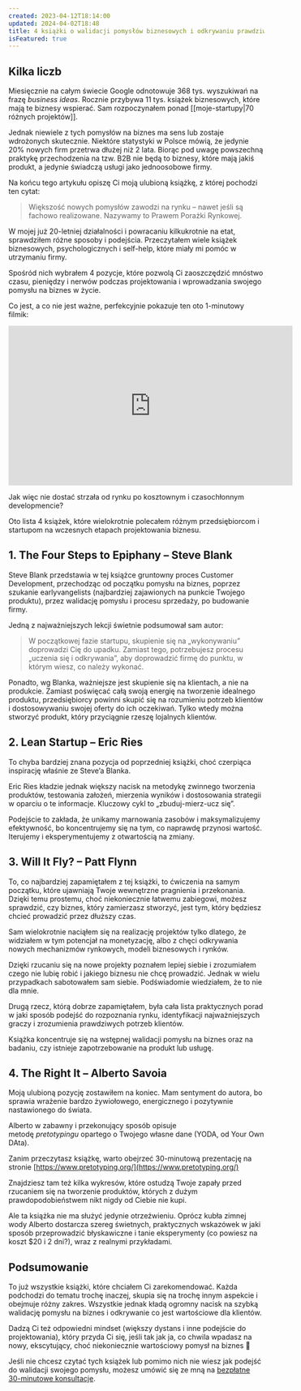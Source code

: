 ```yaml
---
created: 2023-04-12T18:14:00
updated: 2024-04-02T18:48
title: 4 książki o walidacji pomysłów biznesowych i odkrywaniu prawdziwych potrzeb klientów
isFeatured: true
---
```

## Kilka liczb
Miesięcznie na całym świecie Google odnotowuje 368 tys. wyszukiwań na frazę *business ideas*. Rocznie przybywa 11 tys. książek biznesowych, które mają te biznesy wspierać. Sam rozpoczynałem ponad [[moje-startupy|70 różnych projektów]].

Jednak niewiele z tych pomysłów na biznes ma sens lub zostaje wdrożonych skutecznie. Niektóre statystyki w Polsce mówią, że jedynie 20% nowych firm przetrwa dłużej niż 2 lata. Biorąc pod uwagę powszechną praktykę przechodzenia na tzw. B2B nie będą to biznesy, które mają jakiś produkt, a jedynie świadczą usługi jako jednoosobowe firmy.

Na końcu tego artykułu opiszę Ci moją ulubioną książkę, z której pochodzi ten cytat:

> Większość nowych pomysłów zawodzi na rynku – nawet jeśli są fachowo realizowane. Nazywamy to Prawem Porażki Rynkowej.

W mojej już 20-letniej działalności i powracaniu kilkukrotnie na etat, sprawdziłem różne sposoby i podejścia. Przeczytałem wiele książek biznesowych, psychologicznych i self-help, które miały mi pomóc w utrzymaniu firmy.

Spośród nich wybrałem 4 pozycje, które pozwolą Ci zaoszczędzić mnóstwo czasu, pieniędzy i nerwów podczas projektowania i wprowadzania swojego pomysłu na biznes w życie.

Co jest, a co nie jest ważne, perfekcyjnie pokazuje ten oto 1-minutowy filmik:

<iframe width="560" height="315" src="https://www.youtube.com/embed/yAFQy_0tP5k?si=-AMKGChR0hdYceum" title="YouTube video player" frameborder="0" allow="accelerometer; autoplay; clipboard-write; encrypted-media; gyroscope; picture-in-picture; web-share" referrerpolicy="strict-origin-when-cross-origin" allowfullscreen></iframe>

Jak więc nie dostać strzała od rynku po kosztownym i czasochłonnym developmencie?

Oto lista 4 książek, które wielokrotnie polecałem różnym przedsiębiorcom i startupom na wczesnych etapach projektowania biznesu.

## 1. The Four Steps to Epiphany – Steve Blank

Steve Blank przedstawia w tej książce gruntowny proces Customer Development, przechodząc od początku pomysłu na biznes, poprzez szukanie earlyvangelists (najbardziej zajawionych na punkcie Twojego produktu), przez walidację pomysłu i procesu sprzedaży, po budowanie firmy.

Jedną z najważniejszych lekcji świetnie podsumował sam autor:

> W początkowej fazie startupu, skupienie się na „wykonywaniu” doprowadzi Cię do upadku. Zamiast tego, potrzebujesz procesu „uczenia się i odkrywania”, aby doprowadzić firmę do punktu, w którym wiesz, co należy wykonać.

Ponadto, wg Blanka, ważniejsze jest skupienie się na klientach, a nie na produkcie. Zamiast poświęcać całą swoją energię na tworzenie idealnego produktu, przedsiębiorcy powinni skupić się na rozumieniu potrzeb klientów i dostosowywaniu swojej oferty do ich oczekiwań. Tylko wtedy można stworzyć produkt, który przyciągnie rzeszę lojalnych klientów.

## 2. Lean Startup – Eric Ries

To chyba bardziej znana pozycja od poprzedniej książki, choć czerpiąca inspirację właśnie ze Steve’a Blanka.

Eric Ries kładzie jednak większy nacisk na metodykę zwinnego tworzenia produktów, testowania założeń, mierzenia wyników i dostosowania strategii w oparciu o te informacje. Kluczowy cykl to „zbuduj-mierz-ucz się”.

Podejście to zakłada, że unikamy marnowania zasobów i maksymalizujemy efektywność, bo koncentrujemy się na tym, co naprawdę przynosi wartość. Iterujemy i eksperymentujemy z otwartością na zmiany.

## 3. Will It Fly? – Patt Flynn

To, co najbardziej zapamiętałem z tej książki, to ćwiczenia na samym początku, które ujawniają Twoje wewnętrzne pragnienia i przekonania. Dzięki temu prostemu, choć niekoniecznie łatwemu zabiegowi, możesz sprawdzić, czy biznes, który zamierzasz stworzyć, jest tym, który będziesz chcieć prowadzić przez dłuższy czas.

Sam wielokrotnie naciąłem się na realizację projektów tylko dlatego, że widziałem w tym potencjał na monetyzację, albo z chęci odkrywania nowych mechanizmów rynkowych, modeli biznesowych i rynków.

Dzięki rzucaniu się na nowe projekty poznałem lepiej siebie i zrozumiałem czego nie lubię robić i jakiego biznesu nie chcę prowadzić. Jednak w wielu przypadkach sabotowałem sam siebie. Podświadomie wiedziałem, że to nie dla mnie.

Drugą rzecz, którą dobrze zapamiętałem, była cała lista praktycznych porad w jaki sposób podejść do rozpoznania rynku, identyfikacji najważniejszych graczy i zrozumienia prawdziwych potrzeb klientów.

Książka koncentruje się na wstępnej walidacji pomysłu na biznes oraz na badaniu, czy istnieje zapotrzebowanie na produkt lub usługę.

## 4. The Right It – Alberto Savoia

Moją ulubioną pozycję zostawiłem na koniec. Mam sentyment do autora, bo sprawia wrażenie bardzo żywiołowego, energicznego i pozytywnie nastawionego do świata.

Alberto w zabawny i przekonujący sposób opisuje metodę _pretotypingu_ opartego o Twojego własne dane (YODA, od Your Own DAta).

Zanim przeczytasz książkę, warto obejrzeć 30-minutową prezentację na stronie [https://www.pretotyping.org/](https://www.pretotyping.org/)

Znajdziesz tam też kilka wykresów, które ostudzą Twoje zapały przed rzucaniem się na tworzenie produktów, których z dużym prawdopodobieństwem nikt nigdy od Ciebie nie kupi.

Ale ta książka nie ma służyć jedynie otrzeźwieniu. Oprócz kubła zimnej wody Alberto dostarcza szereg świetnych, praktycznych wskazówek w jaki sposób przeprowadzić błyskawiczne i tanie eksperymenty (co powiesz na koszt $20 i 2 dni?), wraz z realnymi przykładami.

## Podsumowanie

To już wszystkie książki, które chciałem Ci zarekomendować. Każda podchodzi do tematu trochę inaczej, skupia się na trochę innym aspekcie i obejmuje różny zakres. Wszystkie jednak kładą ogromny nacisk na szybką walidację pomysłu na biznes i odkrywanie co jest wartościowe dla klientów.

Dadzą Ci też odpowiedni mindset (większy dystans i inne podejście do projektowania), który przyda Ci się, jeśli tak jak ja, co chwila wpadasz na nowy, ekscytujący, choć niekoniecznie wartościowy pomysł na biznes 🙂

Jeśli nie chcesz czytać tych książek lub pomimo nich nie wiesz jak podejść do walidacji swojego pomysłu, możesz umówić się ze mną na [bezpłatne 30-minutowe konsultacje](https://calendly.com/michal-kukla/30min).
